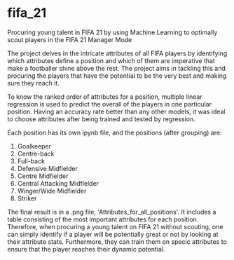 # fifa_21
Procuring young talent in FIFA 21 by using Machine Learning to optimally scout players in the FIFA 21 Manager Mode

The project delves in the intricate attributes of all FIFA players by identifying which attributes define a position and which of them are imperative that make a footballer shine above the rest. The project aims in tackling this and procuring the players that have the potential to be the very best and making sure they reach it. 

To know the ranked order of attributes for a position, multiple linear regression is used to predict the overall of the players in one particular position. Having an accuracy rate better than any other models, it was ideal to choose attributes after being trained and tested by regression.

Each position has its own ipynb file, and the positions (after grouping) are:

1. Goalkeeper
2. Centre-back
3. Full-back
4. Defensive Midfielder
5. Centre Midfielder
6. Central Attacking Midfielder
7. Winger/Wide Midfielder
8. Striker

The final result is in a .png file, 'Attributes_for_all_positions'. It includes a table consisting of the most important attributes for each position. Therefore, when procuring a young talent on FIFA 21 without scouting, one can simply identify if a player will be potentially great or not by looking at their attribute stats. Furthermore, they can train them on specic attributes to ensure that the player reaches their dynamic potential. 

